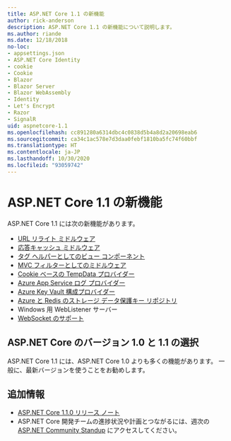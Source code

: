 ```yaml
---
title: ASP.NET Core 1.1 の新機能
author: rick-anderson
description: ASP.NET Core 1.1 の新機能について説明します。
ms.author: riande
ms.date: 12/18/2018
no-loc:
- appsettings.json
- ASP.NET Core Identity
- cookie
- Cookie
- Blazor
- Blazor Server
- Blazor WebAssembly
- Identity
- Let's Encrypt
- Razor
- SignalR
uid: aspnetcore-1.1
ms.openlocfilehash: cc891280a6314dbc4c0838d5b4a8d2a20698eab6
ms.sourcegitcommit: ca34c1ac578e7d3daa0febf1810ba5fc74f60bbf
ms.translationtype: HT
ms.contentlocale: ja-JP
ms.lasthandoff: 10/30/2020
ms.locfileid: "93059742"
---
```

# <a name="whats-new-in-aspnet-core-11"></a>ASP.NET Core 1.1 の新機能

ASP.NET Core 1.1 には次の新機能があります。

- [URL リライト ミドルウェア](xref:fundamentals/url-rewriting)
- [応答キャッシュ ミドルウェア](xref:performance/caching/middleware)
- [タグ ヘルパーとしてのビュー コンポーネント](xref:mvc/views/view-components#invoking-a-view-component-as-a-tag-helper)
- [MVC フィルターとしてのミドルウェア](xref:mvc/controllers/filters#using-middleware-in-the-filter-pipeline)
- [Cookie ベースの TempData プロバイダー](xref:fundamentals/app-state#tempdata)
- [Azure App Service ログ プロバイダー](xref:fundamentals/logging/index#azure-app-service-provider)
- [Azure Key Vault 構成プロバイダー](xref:security/key-vault-configuration)
- [Azure と Redis のストレージ データ保護キー リポジトリ](xref:security/data-protection/implementation/key-storage-providers)
- Windows 用 WebListener サーバー
- [WebSocket のサポート](xref:fundamentals/websockets)

## <a name="choosing-between-versions-10-and-11-of-aspnet-core"></a>ASP.NET Core のバージョン 1.0 と 1.1 の選択

ASP.NET Core 1.1 には、ASP.NET Core 1.0 よりも多くの機能があります。 一般に、最新バージョンを使うことをお勧めします。

## <a name="additional-information"></a>追加情報

- [ASP.NET Core 1.1.0 リリース ノート](https://github.com/dotnet/aspnetcore/releases/tag/1.1.0)
- ASP.NET Core 開発チームの進捗状況や計画とつながるには、週次の [ASP.NET Community Standup](https://live.asp.net/) にアクセスしてください。
